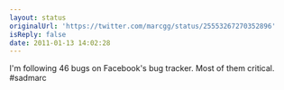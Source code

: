 ```yaml
---
layout: status
originalUrl: 'https://twitter.com/marcgg/status/25553267270352896'
isReply: false
date: 2011-01-13 14:02:28
---
```


I'm following 46 bugs on Facebook's bug tracker. Most of them critical. #sadmarc
